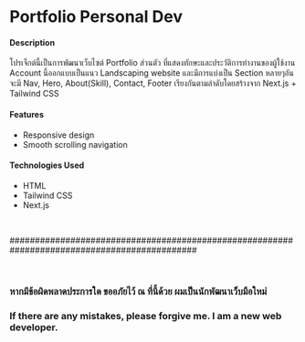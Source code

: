 <h1> Portfolio Personal Dev </h1>
<h4> Description </h4>
<p>โปรเจ็กต์นี้เป็นการพัฒนาเว็บไซต์ Portfolio ส่วนตัว ที่แสดงทักษะและประวัติการทำงานของผู้ใช้งาน Account นี้ออกแบบเป็นแนว Landscaping website
และมีการแบ่งเป็น Section หลายๆอันจะมี Nav, Hero, About(Skill), Contact, Footer เรียงกันตามลำดับโดยสร้างจาก Next.js + Tailwind CSS
</p>
<h4> Features </h4>
<ul>
  <li>Responsive design</li>
  <li>Smooth scrolling navigation</li>
</ul>
<h4> Technologies Used </h4>
<ul>
  <li>HTML</li>
  <li>Tailwind CSS</li>
  <li>Next.js</li>
</ul>
<br/>
<p> ############################################################################################# </p>
<br/>
<h3>หากมีข้อผิดพลาดประการใด ขออภัยไว้ ณ ที่นี้ด้วย ผมเป็นนักพัฒนาเว็บมือใหม่</h3>
<h3>If there are any mistakes, please forgive me. I am a new web developer.</h3>
